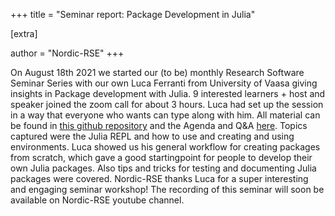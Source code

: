 +++ 
title = "Seminar report: Package Development in Julia"

[extra]

author = "Nordic-RSE" 
+++

On August 18th 2021 we started our (to be) monthly Research Software Seminar Series with our own Luca Ferranti from University of Vaasa giving insights in Package development with Julia.
9 interested learners + host and speaker joined the zoom call for about 3 hours. Luca had set up the session in a way that everyone who wants can type along with him. All material can be found in [this github repository](https://github.com/lucaferranti/juliaPackageDevelopment/) and the Agenda and Q&A [here](https://hackmd.io/@nordic-rse/package-development-julia).
Topics captured were the Julia REPL and how to use and creating and using environments. Luca showed us his general workflow for creating packages from scratch, which gave a good startingpoint for people to develop their own Julia packages.
Also tips and tricks for testing and documenting Julia packages were covered.
Nordic-RSE thanks Luca for a super interesting and engaging seminar workshop!
The recording of this seminar will soon be available on Nordic-RSE youtube channel.
